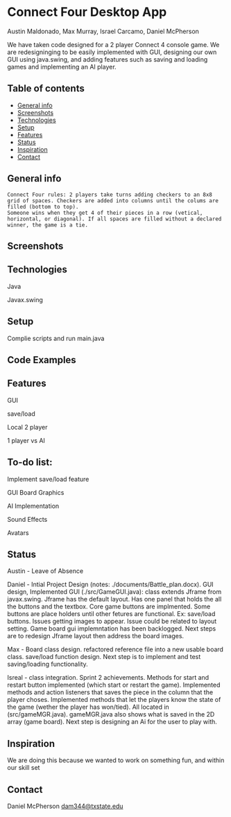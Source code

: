 # Connect Four Desktop App
Austin Maldonado, Max Murray, Israel Carcamo, Daniel McPherson

We have taken code designed for a 2 player Connect 4 console game. We are redesigninging to be easily implemented with GUI, 
designing our own GUI using java.swing, and adding features such as saving and loading games and implementing an AI player.

## Table of contents
* [General info](#general-info)
* [Screenshots](#screenshots)
* [Technologies](#technologies)
* [Setup](#setup)
* [Features](#features)
* [Status](#status)
* [Inspiration](#inspiration)
* [Contact](#contact)

## General info
	Connect Four rules: 2 players take turns adding checkers to an 8x8 grid of spaces. Checkers are added into columns until the colums are filled (bottom to top).
	Someone wins when they get 4 of their pieces in a row (vetical, horizontal, or diagonal). If all spaces are filled without a declared winner, the game is a tie.
## Screenshots


## Technologies
Java 

Javax.swing

## Setup
Complie scripts and run main.java

## Code Examples


## Features
GUI

save/load

Local 2 player

1 player vs AI

## To-do list:
Implement save/load feature

GUI Board Graphics

AI Implementation

Sound Effects

Avatars

## Status
Austin - Leave of Absence

Daniel - Intial Project Design (notes: ./documents/Battle_plan.docx). GUI design, Implemented GUI (./src/GameGUI.java): class extends Jframe from javax.swing. Jframe has the default layout. Has one panel that holds the all the buttons and the textbox. 
Core game buttons are implmented. Some buttons are place holders until other fetures are functional. Ex: save/load buttons. Issues getting images to appear. 
Issue could be related to layout setting. Game board gui implemntation has been backlogged. Next steps are to redesign Jframe layout then address the board images.

Max - Board class design. refactored reference file into a new usable board class. save/load function design. Next step is to implement and test saving/loading functionality.


Isreal - class integration. Sprint 2 achievements. Methods for start and restart button implemented (which start or restart the game).
Implemented methods and action listeners that saves the piece in the column that the player choses. Implemented methods that let the 
players know the state of the game (wether the player has won/tied). All located in (src/gameMGR.java). gameMGR.java also shows what is 
saved in the 2D array (game board). Next step is designing an Ai for the user to play with. 


## Inspiration
We are doing this because we wanted to work on something fun, and within our skill set

## Contact

Daniel McPherson dam344@txstate.edu 